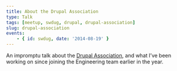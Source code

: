 ```yaml
---
title: About the Drupal Association
type: Talk
tags: [meetup, swdug, drupal, drupal-association]
slug: drupal-association
events:
    - { id: swdug, date: '2014-08-19' }
---
```

An impromptu talk about the [Drupal Association](https://association.drupal.org), and what I’ve been working on since joining the Engineering team earlier in the year.
